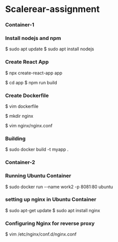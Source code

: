 # Scalerear-assignment
### Container-1

### Install nodejs and npm
$ sudo apt update
$ sudo apt install nodejs

### Create React App
$ npx create-react-app app

$ cd app
$ npm run build

### Create Dockerfile
$ vim dockerfile

$ mkdir nginx

$ vim nginx/nginx.conf

### Building 
$ sudo docker build -t myapp .

### Container-2

### Running Ubuntu Container
$ sudo docker run --name work2 -p 8081:80 ubuntu

### setting up nginx in Ubuntu Container
$ sudo apt-get update
$ sudo apt install nginx

### Configuring Nginx for reverse proxy
$ vim /etc/nginx/conf.d/nginx.conf
